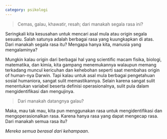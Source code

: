 ```yaml
---
category: psikologi
---
```


> Cemas, galau, khawatir, resah; dari manakah segala rasa ini?

Seringkali kita kesusahan untuk mencari asal mula atau origin segala sesuatu. Salah satunya adalah berbagai rasa yang kuungkapkan di atas. Dari manakah segala rasa itu? Mengapa hanya kita, manusia yang mengalaminya? 

Mungkin kalau origin dari berbagai hal yang scientific macam fisika, biologi, matematika, dan kimia, kita gampang menemukannya walaupun memang terkadang muncul kericuhan dan kehebohan seperti saat membahas origin of human-nya Darwin. Tapi kalau untuk asal mula berbagai pengetahuan sosial humaniora, sangat sulit memastikannya. Selain karena sangat sulit menentukan variabel beserta definisi operasionalnya, sulit pula dalam mengidentifikasi dan mengujinya.

> Dari manakah datangnya galau?

Maka, mau tak mau, kita pun menggunakan rasa untuk mengidentifikasi dan mengoperasionalkan rasa. Karena hanya rasa yang dapat mengecap rasa. Dari manakah semua rasa itu?

_Mereka semua berasal dari kehampaan_.